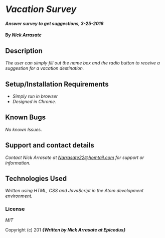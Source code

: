 # _Vacation Survey_

#### _Answer survey to get suggestions, 3-25-2016_

#### By _**Nick Arrasate**_

## Description

_The user can simply fill out the name box and the radio button to receive a suggestion for a vacation destination._

## Setup/Installation Requirements

* _Simply run in browser_
* _Designed in Chrome._

## Known Bugs

_No known Issues._

## Support and contact details

_Contact Nick Arrasate at Narrasate22@homtail.com for support or information._

## Technologies Used

_Written using HTML, CSS and JavaScript in the Atom development environment._

### License

*MIT*

Copyright (c) 201 **_{Written by Nick Arrasate at Epicodus}_**
